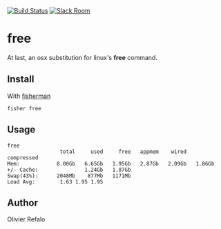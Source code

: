 [![Build Status][travis-badge]][travis-link]
[![Slack Room][slack-badge]][slack-link]

# free

At last, an osx substitution for linux's **free** command.

## Install

With [fisherman]

```
fisher free
```

## Usage

```fish
free
                 total     used     free   appmem    wired   compressed
Mem:            8.00Gb   6.65Gb   1.95Gb   2.87Gb   2.09Gb   1.86Gb
+/- Cache:               1.24Gb   1.87Gb
Swap(43%):      2048Mb    877Mb   1171Mb
Load Avg:        1.63 1.95 1.95
```

## Author

Olivier Refalo

[travis-link]: https://travis-ci.org/fisherman/free
[travis-badge]: https://img.shields.io/travis/fisherman/free.svg
[slack-link]: https://fisherman-wharf.herokuapp.com
[slack-badge]: https://fisherman-wharf.herokuapp.com/badge.svg
[fisherman]: https://github.com/fisherman/fisherman
